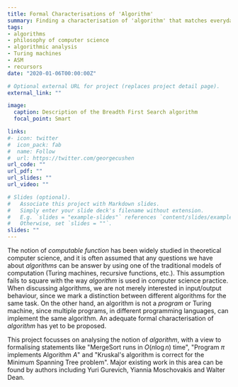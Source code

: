 ```yaml
---
title: Formal Characterisations of 'Algorithm'
summary: Finding a characterisation of 'algorithm' that matches everyday usage.
tags:
- algorithms
- philosophy of computer science
- algorithmic analysis
- Turing machines
- ASM
- recursors
date: "2020-01-06T00:00:00Z"

# Optional external URL for project (replaces project detail page).
external_link: ""

image:
  caption: Description of the Breadth First Search algorithm
  focal_point: Smart

links:
#- icon: twitter
#  icon_pack: fab
#  name: Follow
#  url: https://twitter.com/georgecushen
url_code: ""
url_pdf: ""
url_slides: ""
url_video: ""

# Slides (optional).
#   Associate this project with Markdown slides.
#   Simply enter your slide deck's filename without extension.
#   E.g. `slides = "example-slides"` references `content/slides/example-slides.md`.
#   Otherwise, set `slides = ""`.
slides: ""
---
```


The notion of *computable function* has been widely studied in theoretical computer science, and it is often assumed that any questions we have about *algorithms* can be answer by using one of the traditional models of computation (Turing machines, recursive functions, etc.). This assumption fails to square with the way *algorithm* is used in computer science practice. When discussing algorithms, we are not merely interested in input/output behaviour, since we mark a distinction between different algorithms for the same task. On the other hand, an algorithm is not a *program* or Turing machine, since multiple programs, in different programming languages, can implement the same algorithm. An adequate formal characterisation of *algorithm* has yet to be proposed.

This project focusses on analysing the notion of *algorithm*, with a view to formalising statements like "MergeSort runs in $O(n \log n)$ time", "Program $\pi$ implements Algorithm $A$" and "Kruskal's algorithm is correct for the Minimum Spanning Tree problem". Major existing work in this area can be found by authors including Yuri Gurevich, Yiannia Moschovakis and Walter Dean.
